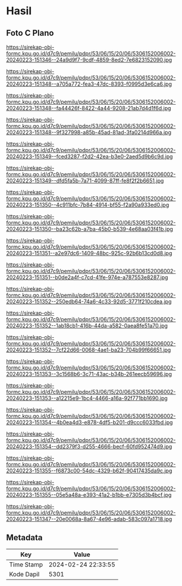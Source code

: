 # Hasil

## Foto C Plano

https://sirekap-obj-formc.kpu.go.id/d7c9/pemilu/pdpr/53/06/15/20/06/5306152006002-20240223-151346--24a9d9f7-9cdf-4859-8ed2-7e6823152090.jpg

https://sirekap-obj-formc.kpu.go.id/d7c9/pemilu/pdpr/53/06/15/20/06/5306152006002-20240223-151348--a705a772-fea3-47dc-8393-f0995d3e6ca6.jpg

https://sirekap-obj-formc.kpu.go.id/d7c9/pemilu/pdpr/53/06/15/20/06/5306152006002-20240223-151348--fa44426f-8422-4a44-9208-21ab7d4d1f6d.jpg

https://sirekap-obj-formc.kpu.go.id/d7c9/pemilu/pdpr/53/06/15/20/06/5306152006002-20240223-151348--9f327998-a85b-45ad-81ad-3fa0214d966a.jpg

https://sirekap-obj-formc.kpu.go.id/d7c9/pemilu/pdpr/53/06/15/20/06/5306152006002-20240223-151349--fced3287-f2d2-42ea-b3e0-2aed5d9b6c9d.jpg

https://sirekap-obj-formc.kpu.go.id/d7c9/pemilu/pdpr/53/06/15/20/06/5306152006002-20240223-151349--dfd5fa5b-7a71-4099-87ff-fe8f2f2b6651.jpg

https://sirekap-obj-formc.kpu.go.id/d7c9/pemilu/pdpr/53/06/15/20/06/5306152006002-20240223-151350--4c911bfc-7b84-4914-bf55-f2a90a933ed0.jpg

https://sirekap-obj-formc.kpu.go.id/d7c9/pemilu/pdpr/53/06/15/20/06/5306152006002-20240223-151350--ba23c62b-a7ba-45b0-b539-4e68aa03f41b.jpg

https://sirekap-obj-formc.kpu.go.id/d7c9/pemilu/pdpr/53/06/15/20/06/5306152006002-20240223-151351--a2e97dc6-1409-48bc-925c-92b6b13cd0d8.jpg

https://sirekap-obj-formc.kpu.go.id/d7c9/pemilu/pdpr/53/06/15/20/06/5306152006002-20240223-151351--b0de2a4f-c7cd-41fe-974e-a787553e8287.jpg

https://sirekap-obj-formc.kpu.go.id/d7c9/pemilu/pdpr/53/06/15/20/06/5306152006002-20240223-151352--250edb64-74a6-4c33-92d5-3771f210cdea.jpg

https://sirekap-obj-formc.kpu.go.id/d7c9/pemilu/pdpr/53/06/15/20/06/5306152006002-20240223-151352--1ab18cb1-416b-44da-a582-0aea8fe51a70.jpg

https://sirekap-obj-formc.kpu.go.id/d7c9/pemilu/pdpr/53/06/15/20/06/5306152006002-20240223-151352--7cf22d66-0068-4ae1-ba23-704b99f66651.jpg

https://sirekap-obj-formc.kpu.go.id/d7c9/pemilu/pdpr/53/06/15/20/06/5306152006002-20240223-151353--3c1568b6-3c71-43ac-b34b-261eecb59696.jpg

https://sirekap-obj-formc.kpu.go.id/d7c9/pemilu/pdpr/53/06/15/20/06/5306152006002-20240223-151353--a12215e9-1bc4-4466-a16a-92f771bb1690.jpg

https://sirekap-obj-formc.kpu.go.id/d7c9/pemilu/pdpr/53/06/15/20/06/5306152006002-20240223-151354--4b0ea4d3-e878-4df5-b201-d9ccc6033fbd.jpg

https://sirekap-obj-formc.kpu.go.id/d7c9/pemilu/pdpr/53/06/15/20/06/5306152006002-20240223-151354--dd2379f3-d255-4666-becf-60fd952474d9.jpg

https://sirekap-obj-formc.kpu.go.id/d7c9/pemilu/pdpr/53/06/15/20/06/5306152006002-20240223-151355--f6873c00-54dc-4329-b62f-90417435da9c.jpg

https://sirekap-obj-formc.kpu.go.id/d7c9/pemilu/pdpr/53/06/15/20/06/5306152006002-20240223-151355--05e5a48a-e393-41a2-b1bb-e7305d3b4bcf.jpg

https://sirekap-obj-formc.kpu.go.id/d7c9/pemilu/pdpr/53/06/15/20/06/5306152006002-20240223-151347--20e0068a-8a67-4e96-adab-583c097a1718.jpg


## Metadata

| Key        | Value               |
| ---------- | ------------------- |
| Time Stamp | 2024-02-24 22:33:55 |
| Kode Dapil | 5301                |



